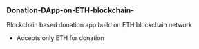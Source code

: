 ### Donation-DApp-on-ETH-blockchain-
Blockchain based donation app build on ETH blockchain network  

- Accepts only ETH for donation 
